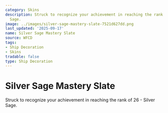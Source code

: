 ```yaml
---
category: Skins
description: Struck to recognize your achievement in reaching the rank of 26 - Silver
  Sage.
image: ../images/silver-sage-mastery-slate-7521d627dd.png
last_updated: '2025-09-17'
name: Silver Sage Mastery Slate
source: WFCD
tags:
- Ship Decoration
- Skins
tradable: false
type: Ship Decoration
---
```


# Silver Sage Mastery Slate

Struck to recognize your achievement in reaching the rank of 26 - Silver Sage.

